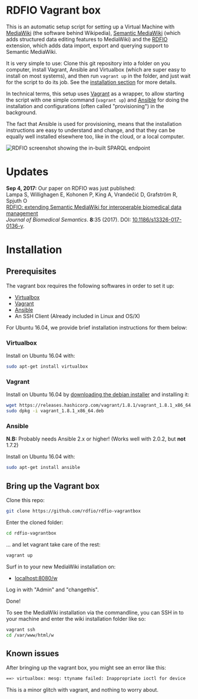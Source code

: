 # RDFIO Vagrant box

This is an automatic setup script for setting up a Virtual Machine with [MediaWiki](https://www.mediawiki.org) (the software behind Wikipedia), [Semantic MediaWiki](https://www.semantic-mediawiki.org) (which adds structured data editing features to MediaWiki) and the [RDFIO](https://github.com/rdfio/RDFIO) extension, which adds data import, export and querying support to Semantic MediaWiki.

It is very simple to use: Clone this git repository into a folder on you computer, install Vagrant, Ansible and Virtualbox (which are super easy to install on most systems), and then run `vagrant up` in the folder, and just wait for the script to do its job. See the [installation section](#Installation) for more details.

In technical terms, this setup uses [Vagrant](https://www.vagrantup.com/) as a wrapper, to allow starting the script with one simple command (`vagrant up`) and [Ansible](https://www.ansible.com/) for doing the installation and configurations (often called "provisioning") in the background.

The fact that Ansible is used for provisioning, means that the installation
instructions are easy to understand and change, and that they can be equally
well installed elsewhere too, like in the cloud, or a local computer.

![RDFIO screenshot showing the in-built SPARQL endpoint](http://i.imgur.com/PMMIHZ4.png)

# Updates

**Sep 4, 2017:** Our paper on RDFIO was just published:<br>
Lampa S, Willighagen E, Kohonen P, King A, Vrandečić D, Grafström R, Spjuth O<br> 
[RDFIO: extending Semantic MediaWiki for interoperable biomedical data management](https://jbiomedsem.biomedcentral.com/articles/10.1186/s13326-017-0136-y)<br>
*Journal of Biomedical Semantics*. **8**:35 (2017). DOI: [10.1186/s13326-017-0136-y](https://dx.doi.org/10.1186/s13326-017-0136-y).

# Installation

## Prerequisites

The vagrant box requires the following softwares in order to set it up:

- [Virtualbox](https://www.virtualbox.org/)
- [Vagrant](https://www.vagrantup.com/)
- [Ansible](https://www.ansible.com/)
- An SSH Client (Already included in Linux and OS/X)

For Ubuntu 16.04, we provide brief installation instructions for them below:

### Virtualbox

Install on Ubuntu 16.04 with:

```bash
sudo apt-get install virtualbox
```

### Vagrant

Install on Ubuntu 16.04 by [downloading the debian installer](https://www.vagrantup.com/downloads.html) and installing it:

```bash
wget https://releases.hashicorp.com/vagrant/1.8.1/vagrant_1.8.1_x86_64.deb
sudo dpkg -i vagrant_1.8.1_x86_64.deb
```

### Ansible

**N.B:** Probably needs Ansible 2.x or higher! (Works well with 2.0.2, but **not** 1.7.2)

Install on Ubuntu 16.04 with:

```bash
sudo apt-get install ansible
```

## Bring up the Vagrant box

Clone this repo:

```bash
git clone https://github.com/rdfio/rdfio-vagrantbox
```
Enter the cloned folder:

```bash
cd rdfio-vagrantbox
```

... and let vagrant take care of the rest:

```bash
vagrant up
```

Surf in to your new MediaWiki installation on:

* [localhost:8080/w](http://localhost:8080/w)

Log in with "Admin" and "changethis".

Done!

To see the MediaWiki installation via the commandline, you can SSH in to your machine and enter the wiki installation folder like so:

```bash
vagrant ssh
cd /var/www/html/w
```

## Known issues

After bringing up the vagrant box, you might see an error like this:

```bash
==> virtualbox: mesg: ttyname failed: Inappropriate ioctl for device
```

This is a minor glitch with vagrant, and nothing to worry about.
